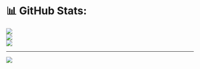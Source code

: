 
# 📊 GitHub Stats:
![](https://github-readme-stats.vercel.app/api?username=Alexcastr&theme=dark&hide_border=false&include_all_commits=true&count_private=false)<br/>
![](https://github-readme-streak-stats.herokuapp.com/?user=Alexcastr&theme=dark&hide_border=false)<br/>
![](https://github-readme-stats.vercel.app/api/top-langs/?username=Alexcastr&theme=dark&hide_border=false&include_all_commits=true&count_private=false&layout=compact)

---
[![](https://visitcount.itsvg.in/api?id=Alexcastr&icon=0&color=0)](https://visitcount.itsvg.in)

<!-- Proudly created with GPRM ( https://gprm.itsvg.in ) -->
